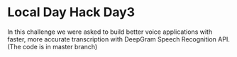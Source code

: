 # Local Day Hack Day3
In this challenge we were asked to build better voice applications with faster, more accurate transcription with DeepGram Speech Recognition API. 
(The code is in master branch)

